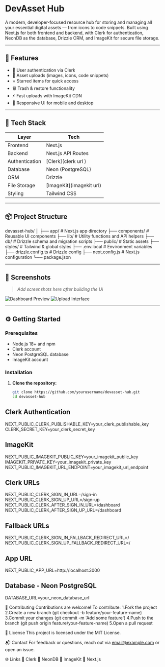 # DevAsset Hub

A modern, developer-focused resource hub for storing and managing all your essential digital assets — from icons to code snippets. Built using Next.js for both frontend and backend, with Clerk for authentication, NeonDB as the database, Drizzle ORM, and ImageKit for secure file storage.

---

## 🚀 Features

- 🔐 User authentication via Clerk
- 📁 Asset uploads (images, icons, code snippets)
- ⭐ Starred items for quick access
- 🗑️ Trash & restore functionality
- ⚡ Fast uploads with ImageKit CDN
- 📱 Responsive UI for mobile and desktop

---

## 🧱 Tech Stack

| Layer          | Tech                     |
| -------------- | ------------------------ |
| Frontend       | Next.js                  |
| Backend        | Next.js API Routes       |
| Authentication | [Clerk](clerk url )      |
| Database       | Neon (PostgreSQL)        |
| ORM            | Drizzle                  |
| File Storage   | [ImageKit](imagekit url) |
| Styling        | Tailwind CSS             |

---

## 📦 Project Structure

devasset-hub/
│
├── app/ # Next.js app directory
├── components/ # Reusable UI components
├── lib/ # Utility functions and API helpers
├── db/ # Drizzle schema and migration scripts
├── public/ # Static assets
├── styles/ # Tailwind & global styles
├── .env.local # Environment variables
├── drizzle.config.ts # Drizzle config
├── next.config.js # Next.js configuration
└── package.json

---

## 📸 Screenshots

> _Add screenshots here after building the UI_

![Dashboard Preview](https://via.placeholder.com/1200x600?text=Dashboard+Screenshot)
![Upload Interface](https://via.placeholder.com/1200x600?text=Upload+Assets)

---

## ⚙️ Getting Started

### Prerequisites

- Node.js 18+ and npm
- Clerk account
- Neon PostgreSQL database
- ImageKit account

### Installation

1. **Clone the repository:**

   ```bash
   git clone https://github.com/yourusername/devasset-hub.git
   cd devasset-hub
   ```

## Clerk Authentication

NEXT_PUBLIC_CLERK_PUBLISHABLE_KEY=your_clerk_publishable_key
CLERK_SECRET_KEY=your_clerk_secret_key

## ImageKit

NEXT_PUBLIC_IMAGEKIT_PUBLIC_KEY=your_imagekit_public_key
IMAGEKIT_PRIVATE_KEY=your_imagekit_private_key
NEXT_PUBLIC_IMAGEKIT_URL_ENDPOINT=your_imagekit_url_endpoint

## Clerk URLs

NEXT_PUBLIC_CLERK_SIGN_IN_URL=/sign-in
NEXT_PUBLIC_CLERK_SIGN_UP_URL=/sign-up
NEXT_PUBLIC_CLERK_AFTER_SIGN_IN_URL=/dashboard
NEXT_PUBLIC_CLERK_AFTER_SIGN_UP_URL=/dashboard

## Fallback URLs

NEXT_PUBLIC_CLERK_SIGN_IN_FALLBACK_REDIRECT_URL=/
NEXT_PUBLIC_CLERK_SIGN_UP_FALLBACK_REDIRECT_URL=/

## App URL

NEXT_PUBLIC_APP_URL=http://localhost:3000

## Database - Neon PostgreSQL

DATABASE_URL=your_neon_database_url

<!-- Set up your services:
Create a Clerk account and get your API keys
Set up a Neon PostgreSQL database and copy your connection string
Register with ImageKit and get your public/private keys -->

🤝 Contributing
Contributions are welcome! To contribute:
1.Fork the project
2.Create a new branch (git checkout -b feature/your-feature-name)
3.Commit your changes (git commit -m 'Add some feature')
4.Push to the branch (git push origin feature/your-feature-name)
5.Open a pull request

📄 License
This project is licensed under the MIT License.

📬 Contact
For feedback or questions, reach out via email@example.com or open an issue.

🌐 Links
🔗 Clerk
🔗 NeonDB
🔗 ImageKit
🔗 Next.js
